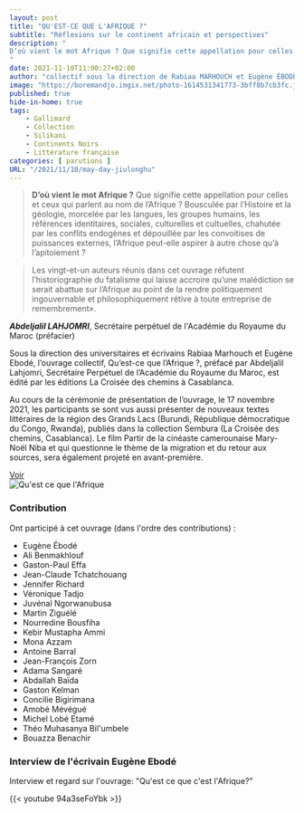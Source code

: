 ```yaml
---
layout: post
title: "QU'EST-CE QUE L'AFRIQUE ?"
subtitle: "Réflexions sur le continent africain et perspectives"
description: "
D’où vient le mot Afrique ? Que signifie cette appellation pour celles et ceux qui parlent au nom de l’Afrique ? Bousculée par l’Histoire et la géologie, morcelée par les langues, les groupes humains, les références identitaires, sociales, culturelles et cultuelles, chahutée par les conflits endogènes et dépouillée par les convoitises de puissances externes, l’Afrique peut-elle aspirer à autre chose qu’à l’apitoiement ?
"
date: 2021-11-10T11:00:27+02:00
author: "collectif sous la direction de Rabiaa MARHOUCH et Eugène ÉBODÉ"
image: "https://boremandjo.imgix.net/photo-1614531341773-3bff8b7cb3fc.jpg"
published: true
hide-in-home: true
tags:
    - Gallimard
    - Collection 
    - Silikani
    - Continents Noirs
    - Littérature française
categories: [ parutions ]
URL: "/2021/11/10/may-day-jiulonghu"
---
```



> **D’où vient le mot Afrique ?** Que signifie cette appellation pour celles et ceux qui parlent au nom de l’Afrique ? Bousculée par l’Histoire et la géologie, morcelée par les langues, les groupes humains, les références identitaires, sociales, culturelles et cultuelles, chahutée par les conflits endogènes et dépouillée par les convoitises de puissances externes, l’Afrique peut-elle aspirer à autre chose qu’à l’apitoiement ?

> Les vingt-et-un auteurs réunis dans cet ouvrage réfutent l’historiographie du fatalisme qui laisse accroire qu’une malédiction se serait abattue sur l’Afrique au point de la rendre politiquement ingouvernable et philosophiquement rétive à toute entreprise de remembrement».

 ***Abdeljalil LAHJOMRI***, Secrétaire perpétuel de l'Académie du Royaume du Maroc (préfacier)


Sous la direction des universitaires et écrivains Rabiaa Marhouch et Eugène Ebodé, l’ouvrage collectif, Qu’est-ce que l’Afrique ?, préfacé par Abdeljalil Lahjomri, Secrétaire Perpétuel de l’Académie du Royaume du Maroc, est édité par les éditions La Croisée des chemins à Casablanca. 

Au cours de la cérémonie de présentation de l’ouvrage, le 17 novembre 2021, les participants se sont vus aussi présenter de nouveaux textes littéraires de la région des Grands Lacs (Burundi, République démocratique du Congo, Rwanda), publiés dans la collection Sembura (La Croisée des chemins, Casablanca). Le film Partir de la cinéaste camerounaise Mary-Noël Niba et qui questionne le thème de la migration et du retour aux sources, sera également projeté en avant-première.

 [Voir](http://lacroiseedeschemins.ma/produit/quest-ce-que-lafriquereflexions-sur-le-continent-africain-et-perspectives/)<BR>
![Qu'est ce que l'Afrique](https://boremandjo.imgix.net/258027082_5178998302116134_1337263760040848276_n.jpg)


### Contribution   
Ont participé à cet ouvrage (dans l'ordre des contributions) :
- Eugène Ébodé 
- Ali Benmakhlouf 
- Gaston-Paul Effa 
- Jean-Claude Tchatchouang
- Jennifer Richard
- Véronique Tadjo
- Juvénal Ngorwanubusa
- Martin Ziguélé
- Nourredine Bousfiha
- Kebir Mustapha Ammi
- Mona Azzam
- Antoine Barral
- Jean-François Zorn
- Adama Sangaré
- Abdallah Baïda
- Gaston Kelman
- Concilie Bigirimana
- Amobé Mévégué
- Michel Lobé Etamé
- Théo Muhasanya Bil'umbele
- Bouazza Benachir

### Interview de l'écrivain Eugène Ebodé   

Interview et regard sur l'ouvrage: "Qu'est ce que c'est l'Afrique?"

{{< youtube 94a3seFoYbk >}}
